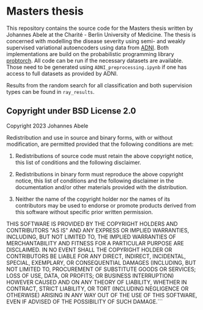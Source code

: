 # Masters thesis 

This repository contains the source code for the Masters thesis written by Johannes Abele at the Charité - Berlin University of Medicine. The thesis is concerned with modelling the disease severity using semi- and weakly supervised variational autoencoders using data from [ADNI](https://adni.loni.usc.edu/about/). Both implementations are build on the probabilistic programming library [probtorch](https://github.com/probtorch/probtorch). All code can be run if the necessary datasets are available. Those need to be generated using ``ADNI_preprocessing.ipynb`` if one has access to full datasets as provided by ADNI.

Results from the random search for all classification and both supervision types can be found in ``ray_results``.

## Copyright under BSD License 2.0
Copyright 2023 Johannes Abele

Redistribution and use in source and binary forms, with or without 
modification, are permitted provided that the following conditions are met:

1. Redistributions of source code must retain the above copyright notice, this
list of conditions and the following disclaimer.

2. Redistributions in binary form must reproduce the above copyright notice, 
this list of conditions and the following disclaimer in the documentation 
and/or other materials provided with the distribution.

3. Neither the name of the copyright holder nor the names of its contributors 
may be used to endorse or promote products derived from this software without 
specific prior written permission.

THIS SOFTWARE IS PROVIDED BY THE COPYRIGHT HOLDERS AND CONTRIBUTORS "AS IS" AND 
ANY EXPRESS OR IMPLIED WARRANTIES, INCLUDING, BUT NOT LIMITED TO, THE IMPLIED 
WARRANTIES OF MERCHANTABILITY AND FITNESS FOR A PARTICULAR PURPOSE ARE 
DISCLAIMED. IN NO EVENT SHALL THE COPYRIGHT HOLDER OR CONTRIBUTORS BE LIABLE FOR 
ANY DIRECT, INDIRECT, INCIDENTAL, SPECIAL, EXEMPLARY, OR CONSEQUENTIAL DAMAGES
(INCLUDING, BUT NOT LIMITED TO, PROCUREMENT OF SUBSTITUTE GOODS OR SERVICES;
LOSS OF USE, DATA, OR PROFITS; OR BUSINESS INTERRUPTION) HOWEVER CAUSED AND ON
ANY THEORY OF LIABILITY, WHETHER IN CONTRACT, STRICT LIABILITY, OR TORT
(INCLUDING NEGLIGENCE OR OTHERWISE) ARISING IN ANY WAY OUT OF THE USE OF THIS
SOFTWARE, EVEN IF ADVISED OF THE POSSIBILITY OF SUCH DAMAGE.```
